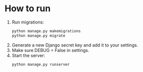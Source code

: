 # How to run

1. Run migrations:
   ```bash
   python manage.py makemigrations
   python manage.py migrate
   ```
2. Generate a new Django secret key and add it to your settings.
3. Make sure DEBUG = False in settings.
4. Start the server:
   ```bash 
   python manage.py runserver
   ```
